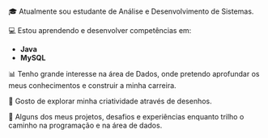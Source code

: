 
🎓 Atualmente sou estudante de Análise e Desenvolvimento de Sistemas.

💻 Estou aprendendo e desenvolver competências em:

- **Java**
- **MySQL**

📊 Tenho grande interesse na área de Dados, onde pretendo aprofundar os meus conhecimentos e construir a minha carreira.

🎨 Gosto de explorar minha criatividade através de desenhos.

🚀 Alguns dos meus projetos, desafios e experiências enquanto trilho o caminho na programação e na área de dados.
